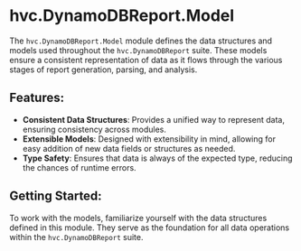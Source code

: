 # hvc.DynamoDBReport.Model

The `hvc.DynamoDBReport.Model` module defines the data structures and models used throughout the `hvc.DynamoDBReport` suite. These models ensure a consistent representation of data as it flows through the various stages of report generation, parsing, and analysis.

## Features:

- **Consistent Data Structures**: Provides a unified way to represent data, ensuring consistency across modules.
- **Extensible Models**: Designed with extensibility in mind, allowing for easy addition of new data fields or structures as needed.
- **Type Safety**: Ensures that data is always of the expected type, reducing the chances of runtime errors.

## Getting Started:

To work with the models, familiarize yourself with the data structures defined in this module. They serve as the foundation for all data operations within the `hvc.DynamoDBReport` suite.
